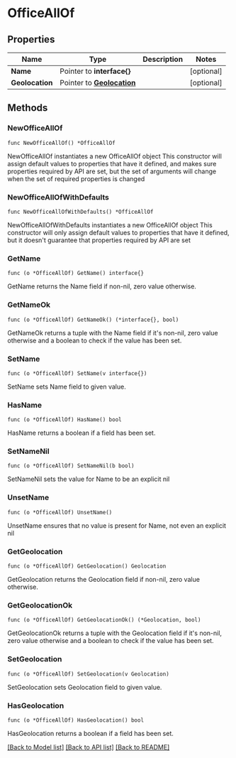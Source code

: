 # OfficeAllOf

## Properties

Name | Type | Description | Notes
------------ | ------------- | ------------- | -------------
**Name** | Pointer to **interface{}** |  | [optional] 
**Geolocation** | Pointer to [**Geolocation**](Geolocation.md) |  | [optional] 

## Methods

### NewOfficeAllOf

`func NewOfficeAllOf() *OfficeAllOf`

NewOfficeAllOf instantiates a new OfficeAllOf object
This constructor will assign default values to properties that have it defined,
and makes sure properties required by API are set, but the set of arguments
will change when the set of required properties is changed

### NewOfficeAllOfWithDefaults

`func NewOfficeAllOfWithDefaults() *OfficeAllOf`

NewOfficeAllOfWithDefaults instantiates a new OfficeAllOf object
This constructor will only assign default values to properties that have it defined,
but it doesn't guarantee that properties required by API are set

### GetName

`func (o *OfficeAllOf) GetName() interface{}`

GetName returns the Name field if non-nil, zero value otherwise.

### GetNameOk

`func (o *OfficeAllOf) GetNameOk() (*interface{}, bool)`

GetNameOk returns a tuple with the Name field if it's non-nil, zero value otherwise
and a boolean to check if the value has been set.

### SetName

`func (o *OfficeAllOf) SetName(v interface{})`

SetName sets Name field to given value.

### HasName

`func (o *OfficeAllOf) HasName() bool`

HasName returns a boolean if a field has been set.

### SetNameNil

`func (o *OfficeAllOf) SetNameNil(b bool)`

 SetNameNil sets the value for Name to be an explicit nil

### UnsetName
`func (o *OfficeAllOf) UnsetName()`

UnsetName ensures that no value is present for Name, not even an explicit nil
### GetGeolocation

`func (o *OfficeAllOf) GetGeolocation() Geolocation`

GetGeolocation returns the Geolocation field if non-nil, zero value otherwise.

### GetGeolocationOk

`func (o *OfficeAllOf) GetGeolocationOk() (*Geolocation, bool)`

GetGeolocationOk returns a tuple with the Geolocation field if it's non-nil, zero value otherwise
and a boolean to check if the value has been set.

### SetGeolocation

`func (o *OfficeAllOf) SetGeolocation(v Geolocation)`

SetGeolocation sets Geolocation field to given value.

### HasGeolocation

`func (o *OfficeAllOf) HasGeolocation() bool`

HasGeolocation returns a boolean if a field has been set.


[[Back to Model list]](../README.md#documentation-for-models) [[Back to API list]](../README.md#documentation-for-api-endpoints) [[Back to README]](../README.md)


